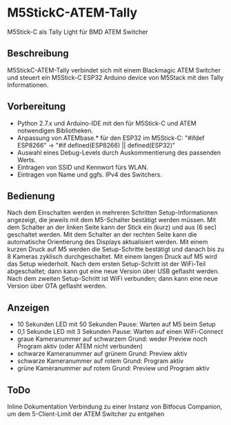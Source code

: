 # M5StickC-ATEM-Tally
M5Stick-C als Tally Light für BMD ATEM Switcher

## Beschreibung
M5StickC-ATEM-Tally verbindet sich mit einem Blackmagic ATEM Switcher und steuert ein M5Stick-C ESP32 Arduino device von M5Stack mit den Tally Informationen.

## Vorbereitung
- Python 2.7.x und Arduino-IDE mit den für M5Stick-C und ATEM notwendigen Bibliotheken. 
- Anpassung von ATEMbase.* für den ESP32 im M5Stick-C: "#ifdef ESP8266" -> "#if defined(ESP8266) || defined(ESP32)" 
- Auswahl eines Debug-Levels durch Auskommentierung des passenden Werts. 
- Eintragen von SSID und Kennwort fürs WLAN. 
- Eintragen von Name und ggfs. IPv4 des Switchers. 

## Bedienung
Nach dem Einschalten werden in mehreren Schritten Setup-Informationen angezeigt, die jeweils mit dem M5-Schalter bestätigt werden müssen. 
Mit dem Schalter an der linken Seite kann der Stick ein (kurz) und aus (6 sec) geschaltet werden. 
Mit dem Schalter an der rechten Seite kann die automatische Orientierung des Displays aktualisiert werden. 
Mit einem kurzen Druck auf M5 werden die Setup-Schritte bestätigt und danach bis zu 8 Kameras zyklisch durchgeschaltet. 
Mit einem langen Druck auf M5 wird das Setup wiederholt. 
Nach dem ersten Setup-Schritt ist der WiFi-Teil abgeschaltet; dann kann gut eine neue Version über USB geflasht werden. 
Nach dem zweiten Setup-Schritt ist WiFi verbunden; dann kann eine neue Version über OTA geflasht werden. 

## Anzeigen
- 10 Sekunden LED mit 50 Sekunden Pause: Warten auf M5 beim Setup
- 0,1 Sekunde LED mit 3 Sekunden Pause: Warten auf einen WiFi-Connect
- graue Kameranummer auf schwarzem Grund: weder Preview noch Program aktiv (oder ATEM nicht verbunden)
- schwarze Kameranummer auf grünem Grund: Preview aktiv
- schwarze Kameranummer auf rotem Grund: Program aktiv
- grüne Kameranummer auf rotem Grund: Preview und Program aktiv

## ToDo
Inline Dokumentation
Verbindung zu einer Instanz von Bitfocus Companion, um dem 5-Client-Limit der ATEM Switcher zu entgehen
